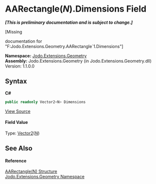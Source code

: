 # AARectangle(*N*).Dimensions Field
 _**\[This is preliminary documentation and is subject to change.\]**_

\[Missing <summary> documentation for "F:Jodo.Extensions.Geometry.AARectangle`1.Dimensions"\]

**Namespace:**&nbsp;<a href="N_Jodo_Extensions_Geometry">Jodo.Extensions.Geometry</a><br />**Assembly:**&nbsp;Jodo.Extensions.Geometry (in Jodo.Extensions.Geometry.dll) Version: 1.1.0.0

## Syntax

**C#**<br />
``` C#
public readonly Vector2<N> Dimensions
```

<a href="https://github.com/JosephJShort/Jodo.Extensions/blob/main/src/Jodo.Extensions.Geometry/AARectangle.cs" rel="noopener noreferrer" title="View the source code">View Source</a><br />

#### Field Value
Type: <a href="T_Jodo_Extensions_Numerics_Vector2_1">Vector2</a>(<a href="T_Jodo_Extensions_Geometry_AARectangle_1">*N*</a>)

## See Also


#### Reference
<a href="T_Jodo_Extensions_Geometry_AARectangle_1">AARectangle(N) Structure</a><br /><a href="N_Jodo_Extensions_Geometry">Jodo.Extensions.Geometry Namespace</a><br />